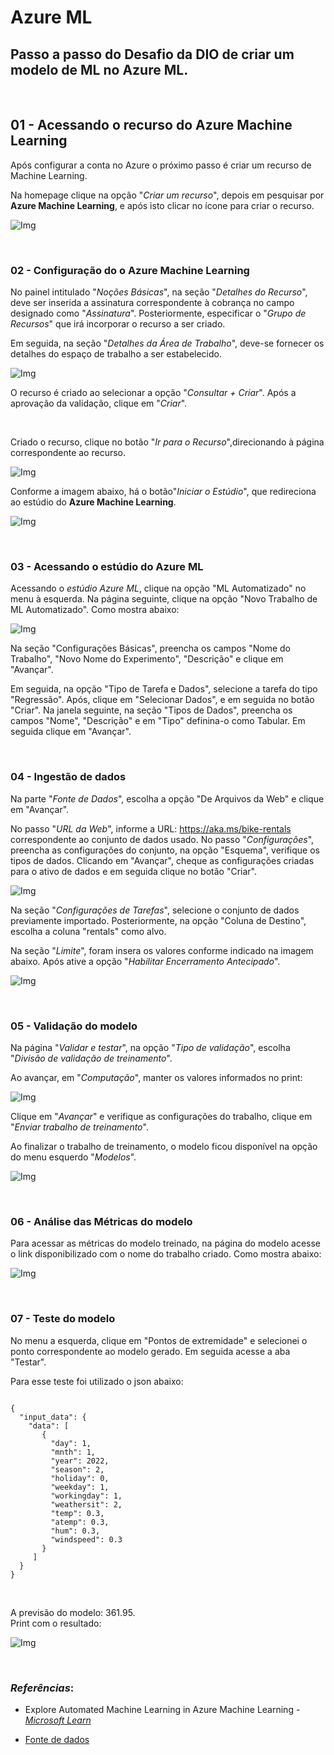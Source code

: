 # Azure ML
## Passo a passo do Desafio da DIO de criar um modelo de ML no Azure ML.

<br>

## 01 - Acessando o recurso do Azure Machine Learning

Após configurar a conta no Azure o próximo passo é criar um recurso de Machine Learning.

Na homepage clique na opção "*Criar um recurso*", depois em pesquisar por **Azure Machine Learning**, e após isto clicar no ícone para criar o recurso.

![Img](./images/img00.gif)

<br>

### 02 - Configuração do o Azure Machine Learning

No painel intitulado "*Noções Básicas*", na seção "*Detalhes do Recurso*", deve ser inserida a assinatura correspondente à cobrança no campo designado como "*Assinatura*". Posteriormente, especificar o "*Grupo de Recursos*" que irá incorporar o recurso a ser criado.

Em seguida, na seção "*Detalhes da Área de Trabalho*", deve-se fornecer os detalhes do espaço de trabalho a ser estabelecido. 

![Img](./images/img01.png)

O recurso é criado ao selecionar a opção "*Consultar + Criar*". Após a aprovação da validação, clique em "*Criar*".

<br>

Criado o recurso, clique no botão "*Ir para o Recurso*",direcionando à página correspondente ao recurso.

![Img](./images/img02.png)

Conforme a imagem abaixo, há o botão"*Iniciar o Estúdio*", que  redireciona ao estúdio do **Azure Machine Learning**. 

![Img](./images/img03.png)

<br>

### 03 - Acessando o estúdio do Azure ML

Acessando o *estúdio Azure ML*, clique na opção "ML Automatizado" no menu à esquerda. Na página seguinte, clique na opção "Novo Trabalho de ML Automatizado". Como mostra abaixo:

![Img](./images/img04.gif)

Na seção "Configurações Básicas", preencha os campos "Nome do Trabalho", "Novo Nome do Experimento", "Descrição" e clique em "Avançar".

Em seguida, na opção "Tipo de Tarefa e Dados", selecione a tarefa do tipo "Regressão". Após, clique em "Selecionar Dados", e em seguida no botão "Criar". Na janela seguinte, na seção "Tipos de Dados", preencha os campos "Nome", "Descrição" e em "Tipo" definina-o como Tabular. Em seguida clique em "Avançar".

<br>

### 04 - Ingestão de dados

Na parte "*Fonte de Dados*", escolha a opção "De Arquivos da Web" e clique em "Avançar".

No passo "*URL da Web*", informe a URL: https://aka.ms/bike-rentals correspondente ao conjunto de dados usado. No passo "*Configurações*", preencha as configurações do conjunto, na opção "Esquema", verifique os tipos de dados. Clicando em "Avançar", cheque as configurações criadas para o ativo de dados e em seguida clique no botão "Criar".

![Img](./images/img05.gif)

Na seção "*Configurações de Tarefas*", selecione o conjunto de dados previamente importado. Posteriormente, na opção "Coluna de Destino", escolha a coluna "rentals" como alvo.

Na seção "*Limite*", foram insera os valores conforme indicado na imagem abaixo. Após ative a opção "*Habilitar Encerramento Antecipado*".

![Img](./images/img06.png)

<br>

### 05 - Validação do modelo

Na página "*Validar e testar*", na opção "*Tipo de validação*", escolha "*Divisão de validação de treinamento*".

Ao avançar, em "*Computação*", manter os valores informados no print:

![Img](./images/img07.png)

Clique em "*Avançar*" e verifique as configurações do trabalho, clique em "*Enviar trabalho de treinamento*".

Ao finalizar o trabalho de treinamento, o modelo ficou disponível na opção do menu esquerdo "*Modelos*".

![Img](./images/img08.png)

<br>

### 06 - Análise das Métricas do modelo

Para acessar as métricas do modelo treinado, na página do modelo acesse o link disponibilizado com o nome do trabalho criado. Como mostra abaixo:

![Img](./images/img09.gif)

<br>

### 07 - Teste do modelo

No menu a esquerda, clique em "Pontos de extremidade" e selecionei o ponto correspondente ao modelo gerado. Em seguida acesse a aba "Testar".

Para esse teste foi utilizado o json abaixo:

<code>
{
  "input_data": {
    "data": [
       {
         "day": 1,
         "mnth": 1,   
         "year": 2022,
         "season": 2,
         "holiday": 0,
         "weekday": 1,
         "workingday": 1,
         "weathersit": 2, 
         "temp": 0.3, 
         "atemp": 0.3,
         "hum": 0.3,
         "windspeed": 0.3 
       }
     ]
  }
}

</code>

<br>

A previsão do modelo: 361.95.  
Print com o resultado:

![Img](./images/img10.png)

<br>

<a id="final"></a>

### *Referências*:

- Explore Automated Machine Learning in Azure Machine Learning - [*Microsoft Learn*](https://microsoftlearning.github.io/mslearn-ai-fundamentals/Instructions/Labs/01-machine-learning.html)

- [Fonte de dados](https://raw.githubusercontent.com/MicrosoftLearning/mslearn-ai-fundamentals/main/data/ml/daily-bike-share.csv)
